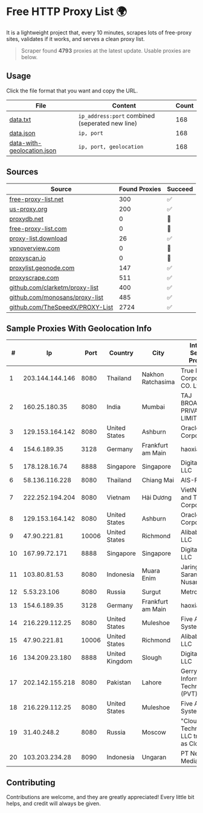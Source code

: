 
# Free HTTP Proxy List 🌍

It is a lightweight project that, every 10 minutes, scrapes lots of free-proxy sites, validates if it works, and serves a clean proxy list.


> Scraper found **4793** proxies at the latest update. Usable proxies are below.

## Usage

Click the file format that you want and copy the URL.


|File|Content|Count|
|----|-------|-----|
|[data.txt](https://raw.githubusercontent.com/themiralay/Proxy-List-World/master/data.txt)|`ip_address:port` combined (seperated new line)|168|
|[data.json](https://raw.githubusercontent.com/themiralay/Proxy-List-World/master/data.json)|`ip, port`|168|
|[data-with-geolocation.json](https://raw.githubusercontent.com/themiralay/Proxy-List-World/master/data-with-geolocation.json)|`ip, port, geolocation`|168|

## Sources

|Source|Found Proxies|Succeed|
|------|-------------|-------|
|[free-proxy-list.net](https://free-proxy-list.net)|300|✅|
|[us-proxy.org](https://www.us-proxy.org)|200|✅|
|[proxydb.net](http://proxydb.net)|0|🚫|
|[free-proxy-list.com](https://free-proxy-list.com/?page=&port=&type%5B%5D=http&type%5B%5D=https&up_time=0&search=Search)|0|🚫|
|[proxy-list.download](https://www.proxy-list.download/HTTP)|26|✅|
|[vpnoverview.com](https://vpnoverview.com/privacy/anonymous-browsing/free-proxy-servers)|0|🚫|
|[proxyscan.io](https://www.proxyscan.io)|0|🚫|
|[proxylist.geonode.com](https://proxylist.geonode.com/api/proxy-list?limit=300&page=1&sort_by=lastChecked&sort_type=desc&protocols=http,https)|147|✅|
|[proxyscrape.com](https://api.proxyscrape.com/v2/?request=displayproxies&protocol=http&timeout=10000&country=all&ssl=all&anonymity=all)|511|✅|
|[github.com/clarketm/proxy-list](https://raw.githubusercontent.com/clarketm/proxy-list/master/proxy-list-raw.txt)|400|✅|
|[github.com/monosans/proxy-list](https://raw.githubusercontent.com/monosans/proxy-list/main/proxies/http.txt)|485|✅|
|[github.com/TheSpeedX/PROXY-List](https://raw.githubusercontent.com/TheSpeedX/PROXY-List/master/http.txt)|2724|✅|


## Sample Proxies With Geolocation Info

|#|Ip|Port|Country|City|Internet Service Provider|
|-|--|----|-------|----|-------------------------|
|1|203.144.144.146|8080|Thailand|Nakhon Ratchasima|True Internet Corporation CO. Ltd.|
|2|160.25.180.35|8080|India|Mumbai|TAJ BROADBAND PRIVATE LIMITED|
|3|129.153.164.142|8080|United States|Ashburn|Oracle Corporation|
|4|154.6.189.35|3128|Germany|Frankfurt am Main|haoxiangyun|
|5|178.128.16.74|8888|Singapore|Singapore|DigitalOcean, LLC|
|6|58.136.116.228|8080|Thailand|Chiang Mai|AIS-Fibre|
|7|222.252.194.204|8080|Vietnam|Hải Dương|VietNam Post and Telecom Corporation|
|8|129.153.164.142|8080|United States|Ashburn|Oracle Corporation|
|9|47.90.221.81|10006|United States|Richmond|Alibaba.com LLC|
|10|167.99.72.171|8888|Singapore|Singapore|DigitalOcean, LLC|
|11|103.80.81.53|8080|Indonesia|Muara Enim|Jaringanku Sarana Nusantara|
|12|5.53.23.106|8080|Russia|Surgut|Metroset Ltd|
|13|154.6.189.35|3128|Germany|Frankfurt am Main|haoxiangyun|
|14|216.229.112.25|8080|United States|Muleshoe|Five Area Systems, LLC|
|15|47.90.221.81|10006|United States|Richmond|Alibaba.com LLC|
|16|134.209.23.180|8888|United Kingdom|Slough|DigitalOcean, LLC|
|17|202.142.155.218|8080|Pakistan|Lahore|Gerrys Information Technology (PVT) Ltd|
|18|216.229.112.25|8080|United States|Muleshoe|Five Area Systems, LLC|
|19|31.40.248.2|8080|Russia|Moscow|"Cloud Technologies" LLC trading as Cloud.ru|
|20|103.203.234.28|8090|Indonesia|Ungaran|PT Nesta Indo Media|



## Contributing

Contributions are welcome, and they are greatly appreciated! Every
little bit helps, and credit will always be given.


